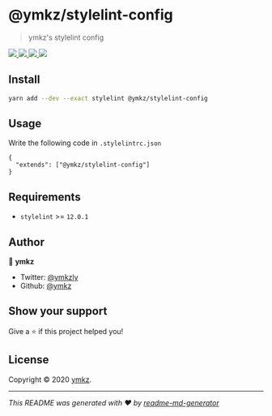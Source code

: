 # @ymkz/stylelint-config

> ymkz's stylelint config

<p>
  <a href="https://github.com/ymkz/stylelint-config" target="_blank" rel="noopener noreferrer">
    <img src="https://flat.badgen.net/github/checks/ymkz/stylelint-config?icon=github" />
  </a>
  <a href="https://www.npmjs.com/package/@ymkz/stylelint-config" target="_blank" rel="noopener noreferrer">
    <img src="https://flat.badgen.net/npm/v/@ymkz/stylelint-config?icon=npm" />
  </a>
  <a href="https://www.npmjs.com/package/@ymkz/stylelint-config" target="_blank" rel="noopener noreferrer">
    <img src="https://flat.badgen.net/npm/license/@ymkz/stylelint-config?icon=npm" />
  </a>
  <a href="https://twitter.com/ymkzly" target="_blank" rel="noopener noreferrer">
    <img src="https://flat.badgen.net/twitter/follow/ymkzly?icon=twitter" />
  </a>
</p>

## Install

```sh
yarn add --dev --exact stylelint @ymkz/stylelint-config
```

## Usage

Write the following code in `.stylelintrc.json`

```
{
  "extends": ["@ymkz/stylelint-config"]
}
```

## Requirements

- `stylelint` >= `12.0.1`

## Author

👤 **ymkz**

- Twitter: [@ymkzly](https://twitter.com/ymkzly)
- Github: [@ymkz](https://github.com/ymkz)

## Show your support

Give a ⭐️ if this project helped you!

## License

Copyright © 2020 [ymkz](https://github.com/ymkz).

---

_This README was generated with ❤️ by [readme-md-generator](https://github.com/kefranabg/readme-md-generator)_
